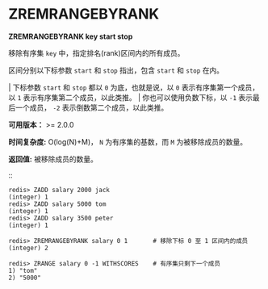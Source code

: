# ZREMRANGEBYRANK


**ZREMRANGEBYRANK key start stop**

移除有序集 ``key`` 中，指定排名(rank)区间内的所有成员。

区间分别以下标参数 ``start`` 和 ``stop`` 指出，包含 ``start`` 和 ``stop`` 在内。

| 下标参数 ``start`` 和 ``stop`` 都以 ``0`` 为底，也就是说，以 ``0`` 表示有序集第一个成员，以 ``1`` 表示有序集第二个成员，以此类推。
| 你也可以使用负数下标，以 ``-1`` 表示最后一个成员， ``-2`` 表示倒数第二个成员，以此类推。

**可用版本：**
    >= 2.0.0

**时间复杂度:**
    O(log(N)+M)， ``N`` 为有序集的基数，而 ``M`` 为被移除成员的数量。

**返回值:**
    被移除成员的数量。

::

    redis> ZADD salary 2000 jack
    (integer) 1
    redis> ZADD salary 5000 tom
    (integer) 1
    redis> ZADD salary 3500 peter
    (integer) 1

    redis> ZREMRANGEBYRANK salary 0 1       # 移除下标 0 至 1 区间内的成员
    (integer) 2

    redis> ZRANGE salary 0 -1 WITHSCORES    # 有序集只剩下一个成员
    1) "tom"
    2) "5000"

